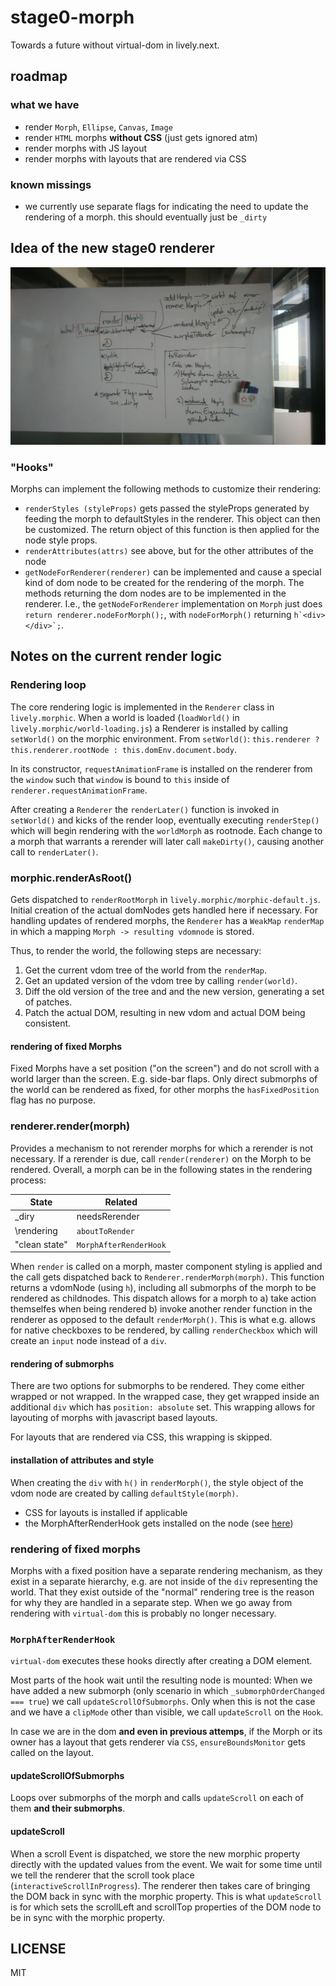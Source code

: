 # stage0-morph

Towards a future without virtual-dom in lively.next.

## roadmap

### what we have

- render `Morph`, `Ellipse`, `Canvas`, `Image`
- render `HTML` morphs **without CSS** (just gets ignored atm)
- render morphs with JS layout
- render morphs with layouts that are rendered via CSS

### known missings

- we currently use separate flags for indicating the need to update the rendering of a morph. this should eventually just be `_dirty`

## Idea of the new stage0 renderer

![](img/loop.jpg)

### "Hooks"

Morphs can implement the following methods to customize their rendering:

- `renderStyles (styleProps)` gets passed the styleProps generated by feeding the morph to defaultStyles in the renderer. This object can then be customized. The return object of this function is then applied for the node style props.
- `renderAttributes(attrs)` see above, but for the other attributes of the node
- `getNodeForRenderer(renderer)` can be implemented and cause a special kind of dom node to be created for the rendering of the morph. The methods returning the dom nodes are to be implemented in the renderer. I.e., the `getNodeForRenderer` implementation on `Morph` just does `return renderer.nodeForMorph();`, with `nodeForMorph()` returning ``h`<div></div>`;``.

## Notes on the current render logic

### Rendering loop

The core rendering logic is implemented in the `Renderer` class in `lively.morphic`. When a world is loaded (`loadWorld()` in `lively.morphic/world-loading.js`) a Renderer is installed by calling `setWorld()` on the morphic environment. From `setWorld()`: `this.renderer ? this.renderer.rootNode : this.domEnv.document.body`.

In its constructor, `requestAnimationFrame` is installed on the renderer from the `window` such that `window` is bound to `this` inside of `renderer.requestAnimationFrame`.

After creating a `Renderer` the `renderLater()` function is invoked in `setWorld()` and kicks of the render loop, eventually executing `renderStep()` which will begin rendering with the `worldMorph` as rootnode. Each change to a morph that warrants a rerender will later call `makeDirty()`, causing another call to `renderLater()`.

### morphic.renderAsRoot()

Gets dispatched to `renderRootMorph` in `lively.morphic/morphic-default.js`. Initial creation of the actual domNodes gets handled here if necessary. For handling updates of rendered morphs, the `Renderer` has a `WeakMap` `renderMap` in which a mapping `Morph -> resulting vdomnode` is stored.

Thus, to render the world, the following steps are necessary:

1. Get the current vdom tree of the world from the `renderMap`.
2. Get an updated version of the vdom tree by calling `render(world)`.
3. Diff the old version of the tree and and the new version, generating a set of patches.
4. Patch the actual DOM, resulting in new vdom and actual DOM being consistent.

#### rendering of fixed Morphs

Fixed Morphs have a set position ("on the screen") and do not scroll with a world larger than the screen. E.g. side-bar flaps.
Only direct submorphs of the world can be rendered as fixed, for other morphs the `hasFixedPosition` flag has no purpose.

### renderer.render(morph)

Provides a mechanism to not rerender morphs for which a rerender is not necessary. If a rerender is due, call `render(renderer)` on the Morph to be rendered. Overall, a morph can be in the following states in the rendering process:

| State      | Related      |
| ----------- | ----------- |
|\_diry|needsRerender|
|\rendering|`aboutToRender`|
|"clean state"|`MorphAfterRenderHook`|

When `render` is called on a morph, master component styling is applied and the call gets dispatched back to `Renderer.renderMorph(morph)`. This function returns a vdomNode (using `h`), including all submorphs of the morph to be rendered as childnodes. This dispatch allows for a morph to a) take action themselfes when being rendered b) invoke another render function in the renderer as opposed to the default `renderMorph()`. This is what e.g. allows for native checkboxes to be rendered, by calling `renderCheckbox` which will create an `input` node instead of a `div`.

#### rendering of submorphs

There are two options for submorphs to be rendered. They come either wrapped or not wrapped. In the wrapped case, they get wrapped inside an additional `div` which has `position: absolute` set. This wrapping allows for layouting of morphs with javascript based layouts.

For layouts that are rendered via CSS, this wrapping is skipped.

#### installation of attributes and style

When creating the `div` with `h()` in `renderMorph()`, the style object of the vdom node are created by calling `defaultStyle(morph)`.

- CSS for layouts is installed if applicable
- the MorphAfterRenderHook gets installed on the node (see [here](https://github.com/Matt-Esch/virtual-dom/blob/dcb8a14e96a5f78619510071fd39a5df52d381b7/docs/hooks.md))

### rendering of fixed morphs

Morphs with a fixed position have a separate rendering mechanism, as they exist in a separate hierarchy, e.g. are not inside of the `div` representing the world.
That they exist outside of the "normal" rendering tree is the reason for why they are handled in a separate step.
When we go away from rendering with `virtual-dom` this is probably no longer necessary.

### `MorphAfterRenderHook`

`virtual-dom` executes these hooks directly after creating a DOM element.

Most parts of the hook wait until the resulting node is mounted:
When we have added a new submorph (only scenario in which `_submorphOrderChanged === true`) we call `updateScrollOfSubmorphs`. Only when this is not the case and we have a `clipMode` other than visible, we call `updateScroll` on the `Hook`. 

In case we are in the dom **and even in previous attemps**, if the Morph or its owner has a layout that gets renderer via `CSS`, `ensureBoundsMonitor` gets called on the layout.

#### updateScrollOfSubmorphs

Loops over submorphs of the morph and calls `updateScroll` on each of them **and their submorphs**.
#### updateScroll

When a scroll Event is dispatched, we store the new morphic property directly with the updated values from the event. We wait for some time until we tell the renderer that the scroll took place (`interactiveScrollInProgress`). The renderer then takes care of bringing the DOM back in sync with the morphic property.
This is what `updateScroll` is for which sets the scrollLeft and scrollTop properties of the DOM node to be in sync with the morphic property.

## LICENSE

MIT
